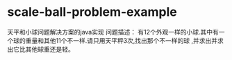 # scale-ball-problem-example
天平和小球问题解决方案的java实现
问题描述：
有12个外观一样的小球.其中有一个球的重量和其他11个不一样.请只用天平秤3次,找出那个不一样的球 ,并求出并求出它比其他球重还是轻。
